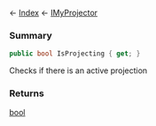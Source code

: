 ← [Index](Api-Index) ← [IMyProjector](Sandbox.ModAPI.Ingame.IMyProjector)

### Summary

```csharp
public bool IsProjecting { get; }
```

Checks if there is an active projection

### Returns

[bool](https://docs.microsoft.com/en-us/dotnet/api/system.boolean?view=netframework-4.6)

